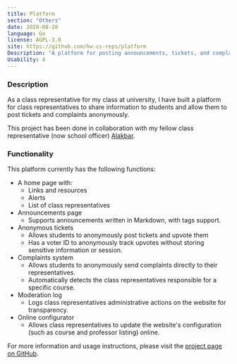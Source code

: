 ```yaml
---
title: Platform
section: "Others"
date: 2020-08-28
language: Go
license: AGPL-3.0
site: https://github.com/hw-cs-reps/platform
Description: "A platform for posting announcements, tickets, and complaints for students"
Usability: 4
---
```


### Description

As a class representative for my class at university, I have built a platform
for class representatives to share information to students and allow them to
post tickets and complaints anonymously.

This project has been done in collaboration with my fellow class representative
(now school officer) [Alakbar](https://alak.bar).

### Functionality

This platform currently has the following functions:

- A home page with:
	- Links and resources
	- Alerts
	- List of class representatives
- Announcements page
	- Supports announcements written in Markdown, with tags support.
- Anonymous tickets
	- Allows students to anonymously post tickets and upvote them
	- Has a voter ID to anonymously track upvotes without storing sensitive
	  information or session.
- Complaints system
	- Allows students to anonymously send complaints directly to their
	  representatives.
	- Automatically detects the class representatives responsible for a
	  specific course.
- Moderation log
	- Logs class representatives administrative actions on the website for
	  transparency.
- Online configurator
	- Allows class representatives to update the website's configuration (such
	  as course and professor listing) online.

For more information and usage instructions, please visit the [project page on
GitHub](https://github.com/hw-cs-reps/platform).
